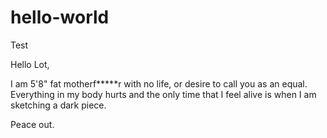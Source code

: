 # hello-world
Test

Hello Lot,

I am 5'8" fat motherf*****r with no life, or desire to call you as an equal. Everything in my body hurts and the only time that I feel alive is when I am sketching a dark piece.

Peace out.
